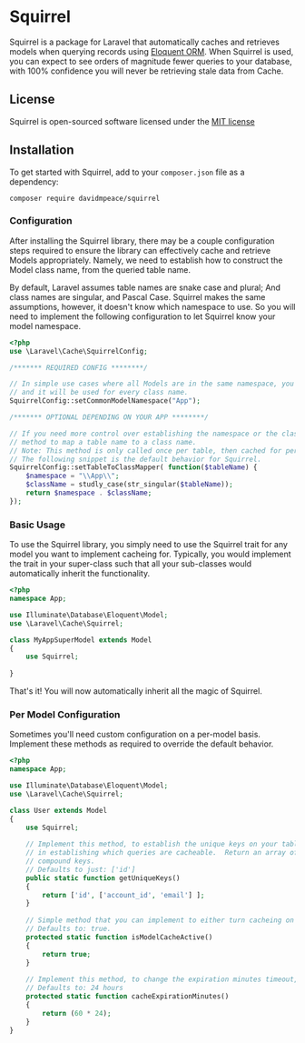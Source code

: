 # Squirrel

Squirrel is a package for Laravel that automatically caches and retrieves models when querying records using [Eloquent ORM](http://laravel.com/docs/eloquent).  When Squirrel is used, you can expect to see orders of magnitude fewer queries to your database, with 100% confidence you will never be retrieving stale data from Cache.

## License

Squirrel is open-sourced software licensed under the [MIT license](http://opensource.org/licenses/MIT)

## Installation

To get started with Squirrel, add to your `composer.json` file as a dependency:

    composer require davidmpeace/squirrel

### Configuration

After installing the Squirrel library, there may be a couple configuration steps required to ensure the library can effectively cache and retrieve Models appropriately.  Namely, we need to establish how to construct the Model class name, from the queried table name.  

By default, Laravel assumes table names are snake case and plural; And class names are singular, and Pascal Case. Squirrel makes the same assumptions, however, it doesn't know which namespace to use.  So you will need to implement the following configuration to let Squirrel know your model namespace.

```php
<?php
use \Laravel\Cache\SquirrelConfig;

/******* REQUIRED CONFIG ********/

// In simple use cases where all Models are in the same namespace, you can simply set the common namespace
// and it will be used for every class name.
SquirrelConfig::setCommonModelNamespace("App");

/******* OPTIONAL DEPENDING ON YOUR APP ********/

// If you need more control over establishing the namespace or the class name, you may implement your own 
// method to map a table name to a class name.  
// Note: This method is only called once per table, then cached for performance considerations
// The following snippet is the default behavior for Squirrel.
SquirrelConfig::setTableToClassMapper( function($tableName) {
    $namespace = "\\App\\";
    $className = studly_case(str_singular($tableName));
    return $namespace . $className;
});
```

### Basic Usage

To use the Squirrel library, you simply need to use the Squirrel trait for any model you want to implement cacheing for.  Typically, you would implement the trait in your super-class such that all your sub-classes would automatically inherit the functionality.

```php
<?php
namespace App;

use Illuminate\Database\Eloquent\Model;
use \Laravel\Cache\Squirrel;

class MyAppSuperModel extends Model
{
    use Squirrel;
    
}
```

That's it!  You will now automatically inherit all the magic of Squirrel.

### Per Model Configuration

Sometimes you'll need custom configuration on a per-model basis.  Implement these methods as required to override the default behavior.

```php
<?php
namespace App;

use Illuminate\Database\Eloquent\Model;
use \Laravel\Cache\Squirrel;

class User extends Model
{
    use Squirrel;
    
    // Implement this method, to establish the unique keys on your table.  Doing this gives Squirrel more power
    // in establishing which queries are cacheable.  Return an array of string column names, or nested arrays for 
    // compound keys.
    // Defaults to just: ['id']
    public static function getUniqueKeys()
    {
        return ['id', ['account_id', 'email'] ];
    }
    
    // Simple method that you can implement to either turn cacheing on or off for this model specifically.
    // Defaults to: true.
    protected static function isModelCacheActive()
    {
        return true; 
    }
    
    // Implement this method, to change the expiration minutes timeout, when cacheing this model.
    // Defaults to: 24 hours
    protected static function cacheExpirationMinutes()
    {
        return (60 * 24); 
    }
}
```
